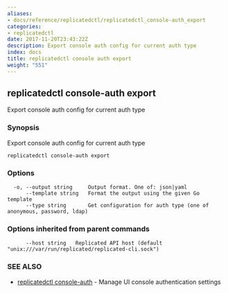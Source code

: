 ```yaml
---
aliases:
- docs/reference/replicatedctl/replicatedctl_console-auth_export
categories:
- replicatedctl
date: 2017-11-20T23:43:22Z
description: Export console auth config for current auth type
index: docs
title: replicatedctl console auth export
weight: "551"
---
```


## replicatedctl console-auth export

Export console auth config for current auth type

### Synopsis


Export console auth config for current auth type

```
replicatedctl console-auth export
```

### Options

```
  -o, --output string     Output format. One of: json|yaml
      --template string   Format the output using the given Go template
      --type string       Get configuration for auth type (one of anonymous, password, ldap)
```

### Options inherited from parent commands

```
      --host string   Replicated API host (default "unix:///var/run/replicated/replicated-cli.sock")
```

### SEE ALSO
* [replicatedctl console-auth](/api/replicatedctl/replicatedctl_console-auth/)	 - Manage UI console authentication settings

